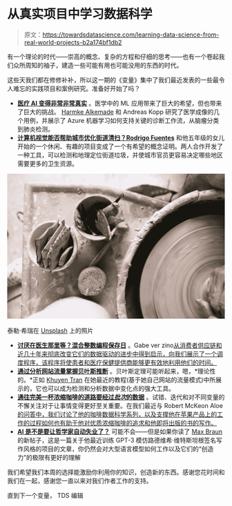 # 从真实项目中学习数据科学

> 原文：<https://towardsdatascience.com/learning-data-science-from-real-world-projects-b2a174bf1db2>

有一个理论的时代——崇高的概念、复杂的方程和仔细的思考——也有一个卷起我们众所周知的袖子，建造一些可能有用也可能没用的东西的时代。

这些天我们都在修修补补，所以这一期的《变量》集中了我们最近发表的一些最令人难忘的实践项目和案例研究。准备好开始了吗？

*   [**医疗 AI 变得非常非常真实**](/medical-imaging-with-azure-machine-learning-b5acfd772dd5) 。医学中的 ML 应用带来了巨大的希望，但也带来了巨大的挑战。 [Harmke Alkemade](https://medium.com/u/e499e9f890d9?source=post_page-----b2a174bf1db2--------------------------------) 和 Andreas Kopp 研究了医学成像的几个用例，并展示了 Azure 机器学习如何支持关键的诊断工作流，从脑瘤分类到肺炎检测。
*   [**计算机视觉能否帮助城市优化街道清扫？Rodrigo Fuentes**](/garbage-route-optimization-using-computer-vision-object-detection-17a217d5582d) 和他五年级的女儿开始的一个休闲、有趣的项目变成了一个有希望的概念证明。两人合作开发了一种工具，可以检测和地理定位街道垃圾，并使城市官员更容易决定哪些地区需要更多的卫生资源。

![](img/046e92ed175ef589a3e92a254ade6e00.png)

泰勒·希瑞在 [Unsplash](https://unsplash.com?utm_source=medium&utm_medium=referral) 上的照片

*   [**讨厌在医生那里等？混合整数编程保存日**](/optimizing-patient-scheduling-dfad022b1614) 。Gabe ver zino[从消费者供应链和近几十年来彻底改变它们的数据驱动的进步中得到启示，向我们展示了一个调度程序，该程序将使患者和医疗保健提供商能够更有效地利用他们的时间。](https://medium.com/u/b4abbbfdcbbb?source=post_page-----b2a174bf1db2--------------------------------)
*   [**通过分析网站流量掌握贝叶斯推断**](/detect-change-points-with-bayesian-inference-and-pymc3-3b4f3ae6b9bb) 。贝叶斯定理可能听起来，嗯，*理论性的。*正如 [Khuyen Tran](https://medium.com/u/84a02493194a?source=post_page-----b2a174bf1db2--------------------------------) 在她最近的教程(基于她自己网站的流量模式)中所展示的，它也可以成为检测和分析数据中变化点的强大工具。
*   [**通往完美一杯浓缩咖啡的道路要经过*批次*的数据**](/you-have-to-be-curious-and-follow-the-rabbit-even-when-others-tell-you-no-451fb30df268) 。试错、迭代和对不同变量的不懈关注对于让事情变得更好至关重要。在我们最近与 Robert McKeon Aloe[的问答中，我们讨论了他的咖啡数据科学系列，以及支撑他在苹果产品上的工作的过程如何也有助于他对优质浓缩咖啡的追求和他即将出版的书的写作。](https://medium.com/u/ae592466d35f?source=post_page-----b2a174bf1db2--------------------------------)
*   [**AI 是不是要让哲学家自动失业了？**](/i-made-an-ai-read-wittgenstein-then-told-it-to-play-philosopher-ac730298098) 可能不会——但是如果你读了 [Max Braun](https://medium.com/u/8f868a9e8f17?source=post_page-----b2a174bf1db2--------------------------------) 的新帖子，这是一篇关于他最近训练 GPT-3 模仿路德维希·维特斯坦根签名写作风格的项目的文章，你仍然会对大型语言模型如何工作以及它们的“创造力”的极限有更好的理解

我们希望我们本周的选择能激励你利用你的知识，创造新的东西。感谢您花时间和我们在一起，感谢您一直以来对我们作者工作的支持。

直到下一个变量，
TDS 编辑
